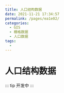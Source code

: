 ```yaml
---
title: 人口结构数据
date: 2021-11-21 17:34:57
permalink: /pages/ea1e02/
categories:
  - GIS
  - 栅格数据
  - 人口数据
tags:
  - 
---
```

# 人口结构数据

::: tip
开发中
:::

